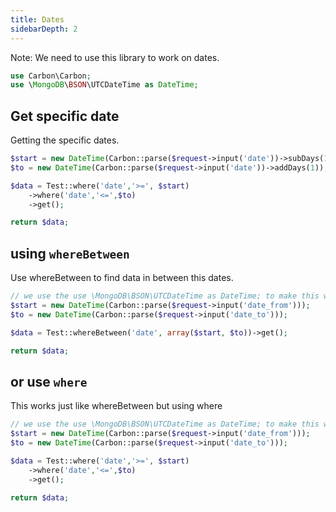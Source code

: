 ```yaml
---
title: Dates
sidebarDepth: 2
---
```

Note: We need to use this library to work on dates.
```php
use Carbon\Carbon;
use \MongoDB\BSON\UTCDateTime as DateTime;
```
## Get specific date
Getting the specific dates.
```php
$start = new DateTime(Carbon::parse($request->input('date'))->subDays(1));
$to = new DateTime(Carbon::parse($request->input('date'))->addDays(1));

$data = Test::where('date','>=', $start)
    ->where('date','<=',$to)
    ->get();

return $data;
```

## using `whereBetween`
Use whereBetween to find data in between this dates.
```php
// we use the use \MongoDB\BSON\UTCDateTime as DateTime; to make this work here.
$start = new DateTime(Carbon::parse($request->input('date_from')));
$to = new DateTime(Carbon::parse($request->input('date_to')));

$data = Test::whereBetween('date', array($start, $to))->get();

return $data;
```
## or use `where`
This works just like whereBetween but using where
```php
// we use the use \MongoDB\BSON\UTCDateTime as DateTime; to make this work here.
$start = new DateTime(Carbon::parse($request->input('date_from')));
$to = new DateTime(Carbon::parse($request->input('date_to')));

$data = Test::where('date','>=', $start)
    ->where('date','<=',$to)
    ->get();

return $data;
```